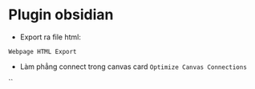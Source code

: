 
# Plugin obsidian

- Export ra file html:

`Webpage HTML Export`

- Làm phẳng connect trong canvas card
	`Optimize Canvas Connections`
	
``